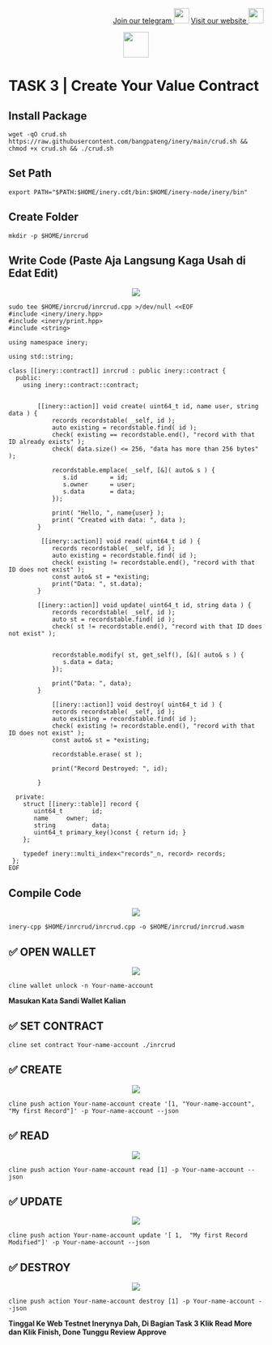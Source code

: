 <p style="font-size:14px" align="right">
<a href="https://t.me/bangpateng_group" target="_blank">Join our telegram <img src="https://user-images.githubusercontent.com/50621007/183283867-56b4d69f-bc6e-4939-b00a-72aa019d1aea.png" width="30"/></a>
<a href="https://bangpateng.com/" target="_blank">Visit our website <img src="https://user-images.githubusercontent.com/38981255/184068977-2d456b1a-9b50-4b75-a0a7-4909a7c78991.png" width="30"/></a>
</p>

<p align="center">
  <img height="50" height="auto" src="https://user-images.githubusercontent.com/38981255/184088981-3f7376ae-7039-4915-98f5-16c3637ccea3.PNG">
</p>

# TASK 3 | Create Your Value Contract

## Install Package

```
wget -qO crud.sh https://raw.githubusercontent.com/bangpateng/inery/main/crud.sh && chmod +x crud.sh && ./crud.sh
```

## Set Path
```
export PATH="$PATH:$HOME/inery.cdt/bin:$HOME/inery-node/inery/bin"
```
## Create Folder
```
mkdir -p $HOME/inrcrud
```
## Write Code (Paste Aja Langsung Kaga Usah di Edat Edit)

<p align="center">
  <img height="auto" height="auto" src="https://user-images.githubusercontent.com/38981255/198983427-21caa021-c7fc-4e89-9530-0f8d20deb4d0.jpg">
</p>

```
sudo tee $HOME/inrcrud/inrcrud.cpp >/dev/null <<EOF
#include <inery/inery.hpp>
#include <inery/print.hpp>
#include <string>

using namespace inery;

using std::string;

class [[inery::contract]] inrcrud : public inery::contract {
  public:
    using inery::contract::contract;


        [[inery::action]] void create( uint64_t id, name user, string data ) {
            records recordstable( _self, id );
            auto existing = recordstable.find( id );
            check( existing == recordstable.end(), "record with that ID already exists" );
            check( data.size() <= 256, "data has more than 256 bytes" );

            recordstable.emplace( _self, [&]( auto& s ) {
               s.id         = id;
               s.owner      = user;
               s.data       = data;
            });

            print( "Hello, ", name{user} );
            print( "Created with data: ", data );
        }

         [[inery::action]] void read( uint64_t id ) {
            records recordstable( _self, id );
            auto existing = recordstable.find( id );
            check( existing != recordstable.end(), "record with that ID does not exist" );
            const auto& st = *existing;
            print("Data: ", st.data);
        }

        [[inery::action]] void update( uint64_t id, string data ) {
            records recordstable( _self, id );
            auto st = recordstable.find( id );
            check( st != recordstable.end(), "record with that ID does not exist" );


            recordstable.modify( st, get_self(), [&]( auto& s ) {
               s.data = data;
            });

            print("Data: ", data);
        }

            [[inery::action]] void destroy( uint64_t id ) {
            records recordstable( _self, id );
            auto existing = recordstable.find( id );
            check( existing != recordstable.end(), "record with that ID does not exist" );
            const auto& st = *existing;

            recordstable.erase( st );

            print("Record Destroyed: ", id);

        }

  private:
    struct [[inery::table]] record {
       uint64_t        id;
       name     owner;
       string          data;
       uint64_t primary_key()const { return id; }
    };

    typedef inery::multi_index<"records"_n, record> records;
 };
EOF
```

## Compile Code

<p align="center">
  <img height="auto" height="auto" src="https://user-images.githubusercontent.com/38981255/198983423-565ff60d-e69d-48cd-bc80-96845094e1d8.jpg">
</p>

```
inery-cpp $HOME/inrcrud/inrcrud.cpp -o $HOME/inrcrud/inrcrud.wasm
```

## ✅ OPEN WALLET

<p align="center">
  <img height="auto" height="auto" src="https://user-images.githubusercontent.com/38981255/198983420-5c50d68b-6ad6-44c4-ae69-dcae93d8b3e9.jpg">
</p>

```
cline wallet unlock -n Your-name-account
```
**Masukan Kata Sandi Wallet Kalian**

## ✅ SET CONTRACT

```
cline set contract Your-name-account ./inrcrud
```
## ✅ CREATE

<p align="center">
  <img height="auto" height="auto" src="https://user-images.githubusercontent.com/38981255/198983410-e6e20809-2daf-476c-9b54-1f7073e8cc0f.JPG">
</p>

```
cline push action Your-name-account create '[1, "Your-name-account", "My first Record"]' -p Your-name-account --json
```
## ✅ READ

<p align="center">
  <img height="auto" height="auto" src="https://user-images.githubusercontent.com/38981255/198983407-48bc7a77-01d5-46db-8804-f2d73660d16e.JPG">
</p>

```
cline push action Your-name-account read [1] -p Your-name-account --json
```
## ✅ UPDATE

<p align="center">
  <img height="auto" height="auto" src="https://user-images.githubusercontent.com/38981255/198983404-b0b8a9ab-9b30-4f26-b510-44c5e8495543.JPG">
</p>

```
cline push action Your-name-account update '[ 1,  "My first Record Modified"]' -p Your-name-account --json
```
## ✅ DESTROY

<p align="center">
  <img height="auto" height="auto" src="https://user-images.githubusercontent.com/38981255/198983392-2c502deb-419a-4595-bb36-0e6d47c764f2.JPG">
</p>

```
cline push action Your-name-account destroy [1] -p Your-name-account --json
```
**Tinggal Ke Web Testnet Inerynya Dah, Di Bagian Task 3 Klik Read More dan Klik Finish, Done Tunggu Review Approve**
